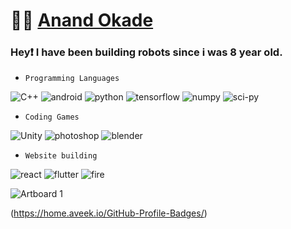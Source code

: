 # 🧑‍💻 [Anand Okade](https://developers.google.com/)
  
### Hey❗ I have been building robots since i was 8 year old. 

- <code>Programming Languages</code>

![C++](https://img.shields.io/badge/C++-00599C.svg?style=for-the-badge&logo=C++&logoColor=white)
![android](https://img.shields.io/badge/Android%20Studio-3DDC84.svg?style=for-the-badge&logo=Android-Studio&logoColor=white)
![python](https://img.shields.io/badge/Python-3776AB.svg?style=for-the-badge&logo=Python&logoColor=white)
![tensorflow](https://img.shields.io/badge/TensorFlow-FF6F00.svg?style=for-the-badge&logo=TensorFlow&logoColor=white)
![numpy](https://img.shields.io/badge/NumPy-013243.svg?style=for-the-badge&logo=NumPy&logoColor=white)
![sci-py](https://img.shields.io/badge/SciPy-8CAAE6.svg?style=for-the-badge&logo=SciPy&logoColor=white)

- <code>Coding Games</code>

![Unity](https://img.shields.io/badge/Unity-FFFFFF.svg?style=for-the-badge&logo=Unity&logoColor=black)
![photoshop](https://img.shields.io/badge/Adobe%20Photoshop-31A8FF.svg?style=for-the-badge&logo=Adobe-Photoshop&logoColor=white)
![blender](https://img.shields.io/badge/Blender-F5792A.svg?style=for-the-badge&logo=Blender&logoColor=white)

- <code>Website building</code>

![react](https://img.shields.io/badge/React-61DAFB.svg?style=for-the-badge&logo=React&logoColor=black)
![flutter](https://img.shields.io/badge/Flutter-02569B.svg?style=for-the-badge&logo=Flutter&logoColor=white)
![fire](https://img.shields.io/badge/Firebase-FFCA28.svg?style=for-the-badge&logo=Firebase&logoColor=black)

![Artboard 1](https://user-images.githubusercontent.com/90754521/232019995-624fdcae-6240-4d88-af1c-f7215b55a4e3.png)


(https://home.aveek.io/GitHub-Profile-Badges/)
